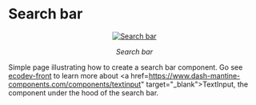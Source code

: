 # Search bar

<p align="center">
  <a href="/img/ecodev_app/search_bar.png"><img src="/img/ecodev_app/search_bar.png" alt="Search bar"></a>
</p>
<p align="center">
    <em>Search bar</em>
</p>
<p align="center">
</p>

Simple page illustrating how to create a search bar component. Go see [ecodev-front](../../../libraries/front/components/search_bar.md) to learn more about
<a href=https://www.dash-mantine-components.com/components/textinput" target="_blank">TextInput</a>, the component under the hood of the search bar.
